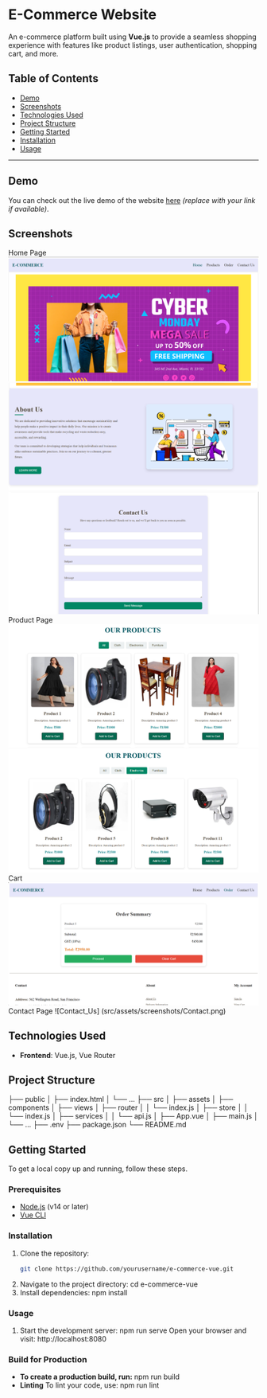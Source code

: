 # E-Commerce Website

An e-commerce platform built using **Vue.js** to provide a seamless shopping experience with features like product listings, user authentication, shopping cart, and more.

## Table of Contents

- [Demo](#demo)
- [Screenshots](#screenshots)
- [Technologies Used](#technologies-used)
- [Project Structure](#project-structure)
- [Getting Started](#getting-started)
- [Installation](#installation)
- [Usage](#usage)


---

## Demo

You can check out the live demo of the website [here](#) _(replace with your link if available)_.


## Screenshots


Home Page   
 ![Home](src/assets/screenshots/Home1.png)
 ![Home](src/assets/screenshots/Home2.png)
 ![Home](src/assets/screenshots/Home3.png)
Product Page
 ![Product](src/assets/screenshots/Products1.png)
 ![Product](src/assets/screenshots/Products2.png)
Cart
![Cart](src/assets/screenshots/Order1.png)    
Contact Page
![Contact_Us] (src/assets/screenshots/Contact.png)   
 
      
## Technologies Used

- **Frontend**: Vue.js, Vue Router

## Project Structure

├── public
│ ├── index.html
│ └── ...
├── src
│ ├── assets
│ ├── components
│ ├── views
│ ├── router
│ │ └── index.js
│ ├── store
│ │ └── index.js
│ ├── services
│ │ └── api.js
│ ├── App.vue
│ ├── main.js
│ └── ...
├── .env
├── package.json
└── README.md

## Getting Started

To get a local copy up and running, follow these steps.

### Prerequisites

- [Node.js](https://nodejs.org/en/) (v14 or later)
- [Vue CLI](https://cli.vuejs.org/)

### Installation

1. Clone the repository:
   ```bash
   git clone https://github.com/yourusername/e-commerce-vue.git
   ```
2. Navigate to the project directory:
   cd e-commerce-vue
3. Install dependencies:
   npm install

### Usage
1. Start the development server:
   npm run serve
   Open your browser and visit: http://localhost:8080

### Build for Production
- **To create a production build, run:**
    npm run build
- **Linting**
    To lint your code, use: 
        npm run lint
